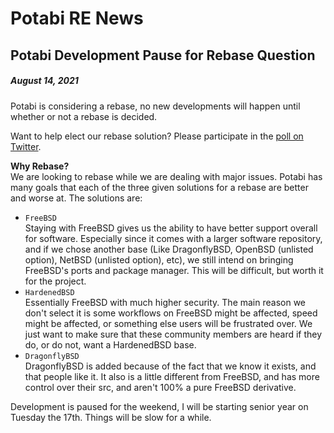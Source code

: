 # Potabi RE News
## Potabi Development Pause for Rebase Question
##### August 14, 2021

Potabi is considering a rebase, no new developments will happen until whether or not a rebase is decided.

Want to help elect our rebase solution? Please participate in the [poll on Twitter](https://twitter.com/PotabiSystems/status/1426563834412634114).

**Why Rebase?** \
We are looking to rebase while we are dealing with major issues. Potabi has many goals that each of the three given solutions for a rebase are better and worse at. The solutions are:
- `FreeBSD` \
  Staying with FreeBSD gives us the ability to have better support overall for software. Especially since it comes with a larger software repository, and if we chose another base (Like DragonflyBSD, OpenBSD (unlisted option), NetBSD (unlisted option), etc), we still intend on bringing FreeBSD's ports and package manager. This will be difficult, but worth it for the project.
- `HardenedBSD` \
  Essentially FreeBSD with much higher security. The main reason we don't select it is some workflows on FreeBSD might be affected, speed might be affected, or something else users will be frustrated over. We just want to make sure that these community members are heard if they do, or do not, want a HardenedBSD base.
- `DragonflyBSD` \
  DragonflyBSD is added because of the fact that we know it exists, and that people like it. It also is a little different from FreeBSD, and has more control over their src, and aren't 100% a pure FreeBSD derivative.

Development is paused for the weekend, I will be starting senior year on Tuesday the 17th. Things will be slow for a while.
